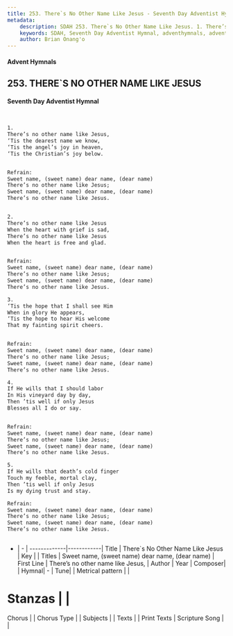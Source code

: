 ```yaml
---
title: 253. There`s No Other Name Like Jesus - Seventh Day Adventist Hymnal
metadata:
    description: SDAH 253. There`s No Other Name Like Jesus. 1. There’s no other name like Jesus, ‘Tis the dearest name we know, ‘Tis the angel’s joy in heaven, ‘Tis the Christian’s joy below. 
    keywords: SDAH, Seventh Day Adventist Hymnal, adventhymnals, advent hymnals, There`s No Other Name Like Jesus, There’s no other name like Jesus, ,Sweet name, (sweet name) dear name, (dear name)
    author: Brian Onang'o
---
```


#### Advent Hymnals
## 253. THERE`S NO OTHER NAME LIKE JESUS
#### Seventh Day Adventist Hymnal

```txt


1.
There’s no other name like Jesus,
‘Tis the dearest name we know,
‘Tis the angel’s joy in heaven,
‘Tis the Christian’s joy below.


Refrain:
Sweet name, (sweet name) dear name, (dear name)
There’s no other name like Jesus;
Sweet name, (sweet name) dear name, (dear name)
There’s no other name like Jesus.


2.
There’s no other name like Jesus
When the heart with grief is sad,
There’s no other name like Jesus
When the heart is free and glad.


Refrain:
Sweet name, (sweet name) dear name, (dear name)
There’s no other name like Jesus;
Sweet name, (sweet name) dear name, (dear name)
There’s no other name like Jesus.

3.
‘Tis the hope that I shall see Him
When in glory He appears,
‘Tis the hope to hear His welcome
That my fainting spirit cheers.


Refrain:
Sweet name, (sweet name) dear name, (dear name)
There’s no other name like Jesus;
Sweet name, (sweet name) dear name, (dear name)
There’s no other name like Jesus.

4.
If He wills that I should labor
In His vineyard day by day,
Then ’tis well if only Jesus
Blesses all I do or say.


Refrain:
Sweet name, (sweet name) dear name, (dear name)
There’s no other name like Jesus;
Sweet name, (sweet name) dear name, (dear name)
There’s no other name like Jesus.

5.
If He wills that death’s cold finger
Touch my feeble, mortal clay,
Then ’tis well if only Jesus
Is my dying trust and stay.

Refrain:
Sweet name, (sweet name) dear name, (dear name)
There’s no other name like Jesus;
Sweet name, (sweet name) dear name, (dear name)
There’s no other name like Jesus.



```

- |   -  |
-------------|------------|
Title | There`s No Other Name Like Jesus |
Key |  |
Titles | Sweet name, (sweet name) dear name, (dear name) |
First Line | There’s no other name like Jesus, |
Author | 
Year | 
Composer|  |
Hymnal|  - |
Tune|  |
Metrical pattern | |
# Stanzas |  |
Chorus |  |
Chorus Type |  |
Subjects |  |
Texts |  |
Print Texts | 
Scripture Song |  |
  
